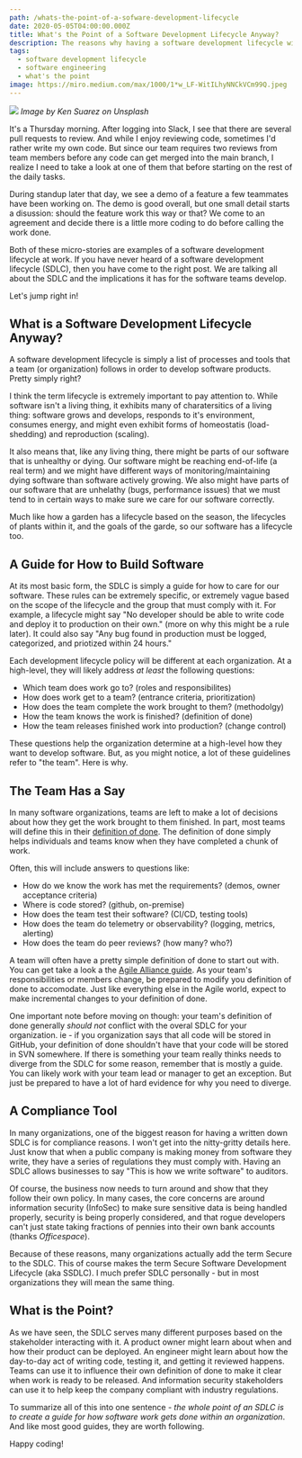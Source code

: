 ```yaml
---
path: /whats-the-point-of-a-sofware-development-lifecycle
date: 2020-05-05T04:00:00.000Z
title: What's the Point of a Software Development Lifecycle Anyway?
description: The reasons why having a software development lifecycle will help your team.
tags:
  - software development lifecycle
  - software engineering
  - what's the point
image: https://miro.medium.com/max/1000/1*w_LF-WitILhyNNCkVCm99Q.jpeg
---
```


![](https://miro.medium.com/max/1000/1*w_LF-WitILhyNNCkVCm99Q.jpeg) *Image by Ken Suarez on Unsplash*

It's a Thursday morning. After logging into Slack, I see that there are several pull requests to review. And while I enjoy reviewing code, sometimes I'd rather write my own code. But since our team requires two reviews from team members before any code can get merged into the main branch, I realize I need to take a look at one of them that before starting on the rest of the daily tasks.

During standup later that day, we see a demo of a feature a few teammates have been working on. The demo is good overall, but one small detail starts a disussion: should the feature work this way or that? We come to an agreement and decide there is a little more coding to do before calling the work done.

Both of these micro-stories are examples of a software development lifecycle at work. If you have never heard of a software development lifecycle (SDLC), then you have come to the right post. We are talking all about the SDLC and the implications it has for the software teams develop.

Let's jump right in!

## What is a Software Development Lifecycle Anyway?

A software development lifecycle is simply a list of processes and tools that a team (or organization) follows in order to develop software products. Pretty simply right? 

I think the term lifecycle is extremely important to pay attention to. While software isn't a living thing, it exhibits many of charatersitics of a living thing: software grows and develops, responds to it's environment, consumes energy, and might even exhibit forms of homeostatis (load-shedding) and reproduction (scaling). 

It also means that, like any living thing, there might be parts of our software that is unhealthy or dying. Our software might be reaching end-of-life (a real term) and we might have different ways of monitoring/maintaining dying software than software actively growing. We also might have parts of our software that are unhelathy (bugs, performance issues) that we must tend to in certain ways to make sure we care for our software correctly.

Much like how a garden has a lifecycle based on the season, the lifecycles of plants within it, and the goals of the garde, so our software has a lifecycle too.

## A Guide for How to Build Software

At its most basic form, the SDLC is simply a guide for how to care for our software. These rules can be extremely specific, or extremely vague based on the scope of the lifecycle and the group that must comply with it. For example, a lifecycle might say "No developer should be able to write code and deploy it to production on their own." (more on why this might be a rule later). It could also say "Any bug found in production must be logged, categorized, and priotized within 24 hours."

Each development lifecycle policy will be different at each organization. At a high-level, they will likely address _at least_ the following questions:

* Which team does work go to? (roles and responsibilites)
* How does work get to a team? (entrance criteria, prioritization)
* How does the team complete the work brought to them? (methodolgy)
* How the team knows the work is finished? (definition of done)
* How the team releases finished work into production? (change control) 

These questions help the organization determine at a high-level how they want to develop software. But, as you might notice, a lot of these guidelines refer to "the team". Here is why.

## The Team Has a Say

In many software organizations, teams are left to make a lot of decisions about how they get the work brought to them finished. In part, most teams will define this in their [definition of done](). The definition of done simply helps individuals and teams know when they have completed a chunk of work. 

Often, this will include answers to questions like:

* How do we know the work has met the requirements? (demos, owner acceptance criteria)
* Where is code stored? (github, on-premise)
* How does the team test their software? (CI/CD, testing tools)
* How does the team do telemetry or observability? (logging, metrics, alerting)
* How does the team do peer reviews? (how many? who?)

A team will often have a pretty simple definition of done to start out with. You can get take a look a the [Agile Alliance guide](). As your team's responsibilities or members change, be prepared to modify you definition of done to accomodate. Just like everything else in the Agile world, expect to make incremental changes to your definition of done.

One important note before moving on though: your team's definition of done generally _should not_ conflict with the overal SDLC for your organization. ie - if you organization says that all code will be stored in GitHub, your definition of done shouldn't have that your code will be stored in SVN somewhere. If there is something your team really thinks needs to diverge from the SDLC for some reason, remember that is mostly a guide. You can likely work with your team lead or manager to get an exception. But just be prepared to have a lot of hard evidence for why you need to diverge.

## A Compliance Tool

In many organizations, one of the biggest reason for having a written down SDLC is for compliance reasons. I won't get into the nitty-gritty details here. Just know that when a public company is making money from software they write, they have a series of regulations they must comply with. Having an SDLC allows businesses to say "This is how we write software" to auditors.

Of course, the business now needs to turn around and show that they follow their own policy. In many cases, the core concerns are around information security (InfoSec) to make sure sensitive data is being handled properly, security is being properly considered, and that rogue developers can't just state taking fractions of pennies into their own bank accounts (thanks _Officespace_).

Because of these reasons, many organizations actually add the term Secure to the SDLC. This of course makes the term Secure Software Development Lifecycle (aka SSDLC). I much prefer SDLC personally - but in most organizations they will mean the same thing.

## What is the Point?

As we have seen, the SDLC serves many different purposes based on the stakeholder interacting with it. A product owner might learn about when and how their product can be deployed. An engineer might learn about how the day-to-day act of writing code, testing it, and getting it reviewed happens. Teams can use it to influence their own definition of done to make it clear when work is ready to be released. And information security stakeholders can use it to help keep the company compliant with industry regulations. 

To summarize all of this into one sentence - _the whole point of an SDLC is to create a guide for how software work gets done within an organization_. And like most good guides, they are worth following. 


Happy coding!